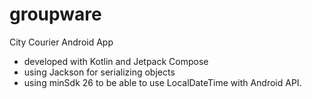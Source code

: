# groupware

City Courier Android App
- developed with Kotlin and Jetpack Compose
- using Jackson for serializing objects
- using minSdk 26 to be able to use LocalDateTime with Android API.
